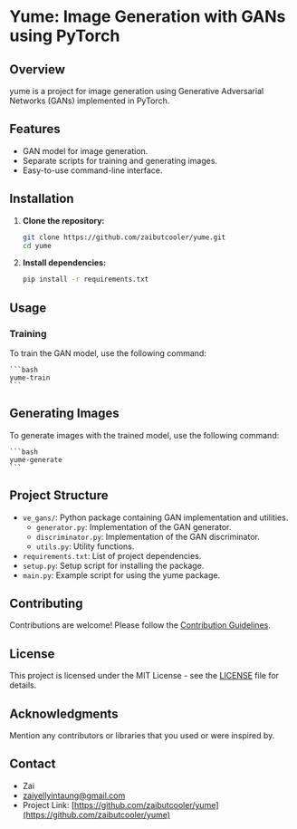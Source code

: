 # Yume: Image Generation with GANs using PyTorch

## Overview

yume is a project for image generation using Generative Adversarial Networks (GANs) implemented in PyTorch.

## Features

- GAN model for image generation.
- Separate scripts for training and generating images.
- Easy-to-use command-line interface.

## Installation

1. **Clone the repository:**

   ```bash
   git clone https://github.com/zaibutcooler/yume.git
   cd yume
   ```

2. **Install dependencies:**

   ```bash
   pip install -r requirements.txt
   ```

## Usage

### Training

To train the GAN model, use the following command:

    ```bash
    yume-train
    ```

## Generating Images

To generate images with the trained model, use the following command:

    ```bash
    yume-generate
    ```

## Project Structure

- `ve_gans/`: Python package containing GAN implementation and utilities.
  - `generator.py`: Implementation of the GAN generator.
  - `discriminator.py`: Implementation of the GAN discriminator.
  - `utils.py`: Utility functions.
- `requirements.txt`: List of project dependencies.
- `setup.py`: Setup script for installing the package.
- `main.py`: Example script for using the yume package.

## Contributing

Contributions are welcome! Please follow the [Contribution Guidelines](CONTRIBUTING.md).

## License

This project is licensed under the MIT License - see the [LICENSE](LICENSE) file for details.

## Acknowledgments

Mention any contributors or libraries that you used or were inspired by.

## Contact

- Zai
- zaiyellyintaung@gmail.com
- Project Link: [https://github.com/zaibutcooler/yume](https://github.com/zaibutcooler/yume)

